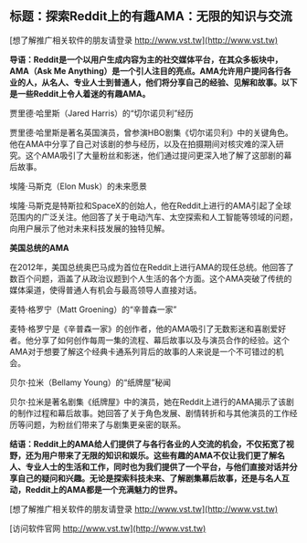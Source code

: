 ## **标题：探索Reddit上的有趣AMA：无限的知识与交流**

[想了解推广相关软件的朋友请登录 http://www.vst.tw](http://www.vst.tw)

**导语：Reddit是一个以用户生成内容为主的社交媒体平台，在其众多板块中，AMA（Ask Me Anything）是一个引人注目的亮点。AMA允许用户提问各行各业的人，从名人、专业人士到普通人，他们将分享自己的经验、见解和故事。以下是一些Reddit上令人着迷的有趣AMA。**

贾里德·哈里斯（Jared Harris）的“切尔诺贝利”经历

贾里德·哈里斯是著名英国演员，曾参演HBO剧集《切尔诺贝利》中的关键角色。他在AMA中分享了自己对该剧的参与经历，以及在拍摄期间对核灾难的深入研究。这个AMA吸引了大量粉丝和影迷，他们通过提问更深入地了解了这部剧的幕后故事。

埃隆·马斯克（Elon Musk）的未来愿景

埃隆·马斯克是特斯拉和SpaceX的创始人，他在Reddit上进行的AMA引起了全球范围内的广泛关注。他回答了关于电动汽车、太空探索和人工智能等领域的问题，向用户展示了他对未来科技发展的独特见解。

**美国总统的AMA**

在2012年，美国总统奥巴马成为首位在Reddit上进行AMA的现任总统。他回答了数百个问题，涵盖了从政治议题到个人生活的各个方面。这个AMA突破了传统的媒体渠道，使得普通人有机会与最高领导人直接对话。

麦特·格罗宁（Matt Groening）的“辛普森一家”

麦特·格罗宁是《辛普森一家》的创作者，他的AMA吸引了无数影迷和喜剧爱好者。他分享了如何创作每周一集的流程、幕后故事以及与演员合作的经验。这个AMA对于想要了解这个经典卡通系列背后的故事的人来说是一个不可错过的机会。

贝尔·拉米（Bellamy Young）的“纸牌屋”秘闻

贝尔·拉米是著名剧集《纸牌屋》中的演员，她在Reddit上进行的AMA揭示了该剧的制作过程和幕后故事。她回答了关于角色发展、剧情转折和与其他演员的工作经历等问题，为粉丝们带来了与剧集更亲密的联系。

**结语：Reddit上的AMA给人们提供了与各行各业的人交流的机会，不仅拓宽了视野，还为用户带来了无限的知识和娱乐。这些有趣的AMA不仅让我们更了解名人、专业人士的生活和工作，同时也为我们提供了一个平台，与他们直接对话并分享自己的疑问和兴趣。无论是探索科技未来、了解剧集幕后故事，还是与名人互动，Reddit上的AMA都是一个充满魅力的世界。**

[想了解推广相关软件的朋友请登录 http://www.vst.tw](http://www.vst.tw)


[访问软件官网 http://www.vst.tw](http://www.vst.tw)
